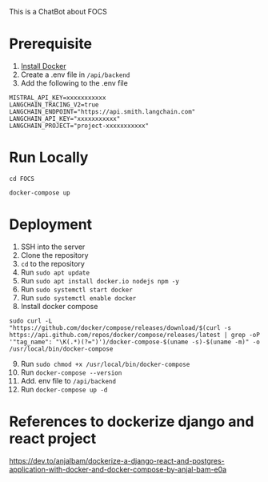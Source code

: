 This is a ChatBot about FOCS

# Prerequisite

1. [Install Docker](https://www.docker.com/products/docker-desktop/)
2. Create a .env file in `/api/backend`
3. Add the following to the .env file

```
MISTRAL_API_KEY=xxxxxxxxxxx
LANGCHAIN_TRACING_V2=true
LANGCHAIN_ENDPOINT="https://api.smith.langchain.com"
LANGCHAIN_API_KEY="xxxxxxxxxxx"
LANGCHAIN_PROJECT="project-xxxxxxxxxxx"
```

# Run Locally

```
cd FOCS
```

```
docker-compose up
```

# Deployment

1. SSH into the server
2. Clone the repository
3. `cd` to the repository
4. Run `sudo apt update`
5. Run `sudo apt install docker.io nodejs npm -y`
6. Run `sudo systemctl start docker`
7. Run `sudo systemctl enable docker`
8. Install docker compose

```
sudo curl -L "https://github.com/docker/compose/releases/download/$(curl -s https://api.github.com/repos/docker/compose/releases/latest | grep -oP '"tag_name": "\K(.*)(?=")')/docker-compose-$(uname -s)-$(uname -m)" -o /usr/local/bin/docker-compose
```

9. Run `sudo chmod +x /usr/local/bin/docker-compose`
10. Run `docker-compose --version`
11. Add. env file to `/api/backend`
12. Run `docker-compose up -d`

# References to dockerize django and react project

https://dev.to/anjalbam/dockerize-a-django-react-and-postgres-application-with-docker-and-docker-compose-by-anjal-bam-e0a
